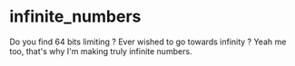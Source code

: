 # infinite_numbers
Do you find 64 bits limiting ? Ever wished to go towards infinity ? Yeah me too, that's why I'm making truly infinite numbers.
